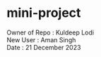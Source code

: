 # mini-project
Owner of Repo : Kuldeep Lodi <br>
New User : Aman Singh <br>
Date : 21 December 2023
